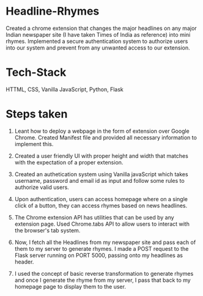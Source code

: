 # Headline-Rhymes
Created a chrome extension that changes the major headlines on any major Indian newspaper site (I have taken Times of India as reference) into mini rhymes. Implemented a secure authentication system to authorize users into our system and prevent from any unwanted access to our extension.

# Tech-Stack
HTTML, CSS, Vanilla JavaScript, Python, Flask

# Steps taken
1. Leant how to deploy a webpage in the form of extension over Google Chrome. Created Manifest file and provided all necessary information to implement this.

2. Created a user friendly UI with proper height and width that matches with the expectation of a proper extension.

3. Created an authetication system using Vanilla javaScript which takes username, password and email id as input and follow some rules to authorize valid users.

4. Upon authentication, users can access homepage where on a single click of a button, they can access rhymes based on news headlines.

5. The Chrome extension API has utilities that can be used by any extension page. Used Chrome.tabs API to allow users to interact with the browser's tab system.

6. Now, I fetch all the Headlines from my newspaper site and pass each of them to my server to generate rhymes. I made a POST request to the Flask server running on PORT 5000,  passing onto my headlines as header.

7. I used the concept of basic reverse transformation to generate rhymes and once I generate the rhyme from my server, I pass that back to my homepage page to display them to the user.
